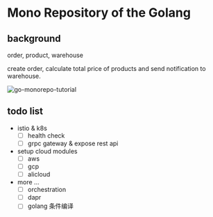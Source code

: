 # Mono Repository of the Golang

## background

order, product, warehouse

create order, calculate total price of products and send notification to warehouse.

![go-monorepo-tutorial](https://user-images.githubusercontent.com/24785373/189646243-5de20a06-ebef-45b1-87ff-9988b26b458f.png)

## todo list

- istio & k8s
  - [ ] health check
  - [ ] grpc gateway & expose rest api
- setup cloud modules
  - [ ] aws
  - [ ] gcp
  - [ ] alicloud
- more ...
  - [ ] orchestration
  - [ ] dapr
  - [ ] golang 条件编译
